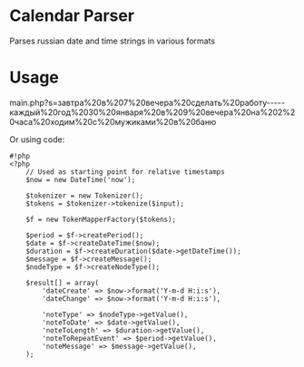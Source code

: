 Calendar Parser
===============
Parses russian date and time strings in various formats

Usage
=====
main.php?s=завтра%20в%207%20вечера%20сделать%20работу-----каждый%20год%2030%20января%20в%209%20вечера%20на%202%20часа%20ходим%20с%20мужиками%20в%20баню

Or using code:
```
#!php
<?php
    // Used as starting point for relative timestamps
    $now = new DateTime('now');

    $tokenizer = new Tokenizer();
   	$tokens = $tokenizer->tokenize($input);

   	$f = new TokenMapperFactory($tokens);

   	$period = $f->createPeriod();
    $date = $f->createDateTime($now);
    $duration = $f->createDuration($date->getDateTime());
    $message = $f->createMessage();
    $nodeType = $f->createNodeType();

    $result[] = array(
        'dateCreate' => $now->format('Y-m-d H:i:s'),
        'dateChange' => $now->format('Y-m-d H:i:s'),

        'noteType' => $nodeType->getValue(),
        'noteToDate' => $date->getValue(),
        'noteToLength' => $duration->getValue(),
        'noteToRepeatEvent' => $period->getValue(),
        'noteMessage' => $message->getValue(),
    );

```